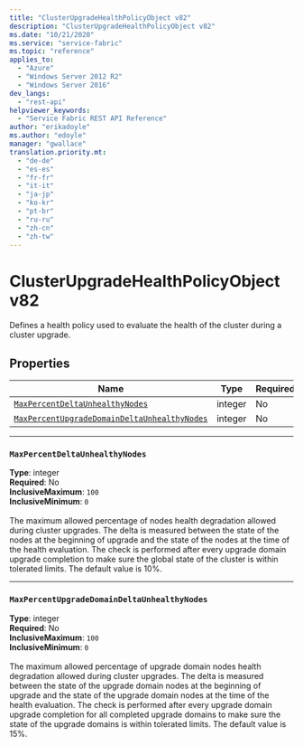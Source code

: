 ```yaml
---
title: "ClusterUpgradeHealthPolicyObject v82"
description: "ClusterUpgradeHealthPolicyObject v82"
ms.date: "10/21/2020"
ms.service: "service-fabric"
ms.topic: "reference"
applies_to: 
  - "Azure"
  - "Windows Server 2012 R2"
  - "Windows Server 2016"
dev_langs: 
  - "rest-api"
helpviewer_keywords: 
  - "Service Fabric REST API Reference"
author: "erikadoyle"
ms.author: "edoyle"
manager: "gwallace"
translation.priority.mt: 
  - "de-de"
  - "es-es"
  - "fr-fr"
  - "it-it"
  - "ja-jp"
  - "ko-kr"
  - "pt-br"
  - "ru-ru"
  - "zh-cn"
  - "zh-tw"
---
```

# ClusterUpgradeHealthPolicyObject v82

Defines a health policy used to evaluate the health of the cluster during a cluster upgrade.

## Properties
| Name | Type | Required |
| --- | --- | --- |
| [`MaxPercentDeltaUnhealthyNodes`](#maxpercentdeltaunhealthynodes) | integer | No |
| [`MaxPercentUpgradeDomainDeltaUnhealthyNodes`](#maxpercentupgradedomaindeltaunhealthynodes) | integer | No |

____
### `MaxPercentDeltaUnhealthyNodes`
__Type__: integer <br/>
__Required__: No<br/>
__InclusiveMaximum__: `100` <br/>
__InclusiveMinimum__: `0` <br/>
<br/>
The maximum allowed percentage of nodes health degradation allowed during cluster upgrades. The delta is measured between the state of the nodes at the beginning of upgrade and the state of the nodes at the time of the health evaluation. The check is performed after every upgrade domain upgrade completion to make sure the global state of the cluster is within tolerated limits. The default value is 10%.

____
### `MaxPercentUpgradeDomainDeltaUnhealthyNodes`
__Type__: integer <br/>
__Required__: No<br/>
__InclusiveMaximum__: `100` <br/>
__InclusiveMinimum__: `0` <br/>
<br/>
The maximum allowed percentage of upgrade domain nodes health degradation allowed during cluster upgrades. The delta is measured between the state of the upgrade domain nodes at the beginning of upgrade and the state of the upgrade domain nodes at the time of the health evaluation. The check is performed after every upgrade domain upgrade completion for all completed upgrade domains to make sure the state of the upgrade domains is within tolerated limits. The default value is 15%.
